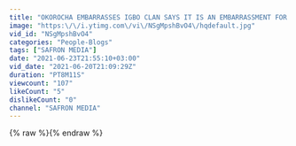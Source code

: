 ```yaml
---
title: "OKOROCHA EMBARRASSES IGBO CLAN SAYS IT IS AN EMBARRASSMENT FOR IGBOS TO DO THIS AND ACTION MUST BE"
image: "https:\/\/i.ytimg.com\/vi\/NSgMpshBvO4\/hqdefault.jpg"
vid_id: "NSgMpshBvO4"
categories: "People-Blogs"
tags: ["SAFRON MEDIA"]
date: "2021-06-23T21:55:10+03:00"
vid_date: "2021-06-20T21:09:29Z"
duration: "PT8M11S"
viewcount: "107"
likeCount: "5"
dislikeCount: "0"
channel: "SAFRON MEDIA"
---
```

{% raw %}{% endraw %}
